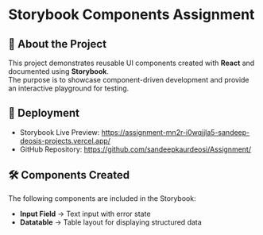 # Storybook Components Assignment

## 📌 About the Project
This project demonstrates reusable UI components created with **React** and documented using **Storybook**.  
The purpose is to showcase component-driven development and provide an interactive playground for testing.

## 🚀 Deployment
- Storybook Live Preview: https://assignment-mn2r-i0wqjjla5-sandeep-deosis-projects.vercel.app/
- GitHub Repository: https://github.com/sandeepkaurdeosi/Assignment/

## 🛠️ Components Created
The following components are included in the Storybook:
- **Input Field** → Text input with error state  
- **Datatable** → Table layout for displaying structured data
